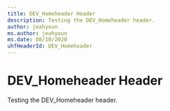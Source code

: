 ```yaml
---
title: DEV_Homeheader Header
description: Testing the DEV_Homeheader header.
author: jeahyoun
ms.author: jeahyoun
ms.date: 08/10/2020
uhfHeaderId: DEV_Homeheader
---
```


# DEV_Homeheader Header

Testing the DEV_Homeheader header.
